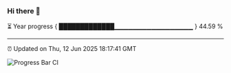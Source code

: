 ### Hi there 👋

⏳ Year progress { █████████████▁▁▁▁▁▁▁▁▁▁▁▁▁▁▁▁▁ } 44.59 %

---

⏰ Updated on Thu, 12 Jun 2025 18:17:41 GMT

![Progress Bar CI](https://github.com/code-lakshay/GitHub-Actions-Demo/workflows/Progress%20Bar%20CI/badge.svg)
